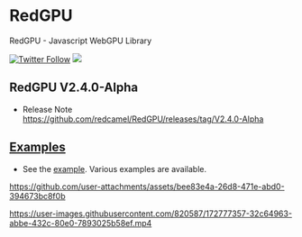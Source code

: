 # RedGPU
RedGPU - Javascript WebGPU Library
<p>
  <a href="https://twitter.com/redcamel15"><img src="https://img.shields.io/twitter/follow/redcamel15.svg?style=social" alt="Twitter Follow" /></a>
  <a href="LICENSE.md"><img src="https://img.shields.io/github/license/sourcerer-io/hall-of-fame.svg?colorB=ff0000"></a>
</p>


## RedGPU V2.4.0-Alpha
- Release Note https://github.com/redcamel/RedGPU/releases/tag/V2.4.0-Alpha

## [Examples](https://redcamel.github.io/RedGPU/examples/)
   - See the [example](https://redcamel.github.io/RedGPU/examples/). Various examples are available.

https://github.com/user-attachments/assets/bee83e4a-26d8-471e-abd0-394673bc8f0b

https://user-images.githubusercontent.com/820587/172777357-32c64963-abbe-432c-80e0-7893025b58ef.mp4




